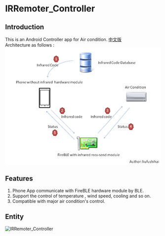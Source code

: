 # IRRemoter_Controller

Introduction
--------------------

This is an Android Controller app for Air condition. [中文版](https://github.com/liufushihai/IRRemoter_Controller/blob/master/README-zh.md)
<br>Architecture as follows :<br> 
![architecture](https://github.com/liufushihai/IRRemoter_Controller/blob/master/IRRemoter_Controller_architecture/architecture.png)


Features
---------------
1. Phone App communicate with FireBLE hardware module by BLE.
2. Support the control of temperature , wind speed, cooling and so on.
3. Compatible with major air condition's control.

Entity
----------------------

![IRRemoter_Controller](http://oypvhzll7.bkt.clouddn.com/%E7%A9%BA%E8%B0%83%E9%81%A5%E6%8E%A7%E5%99%A82.jpg)

